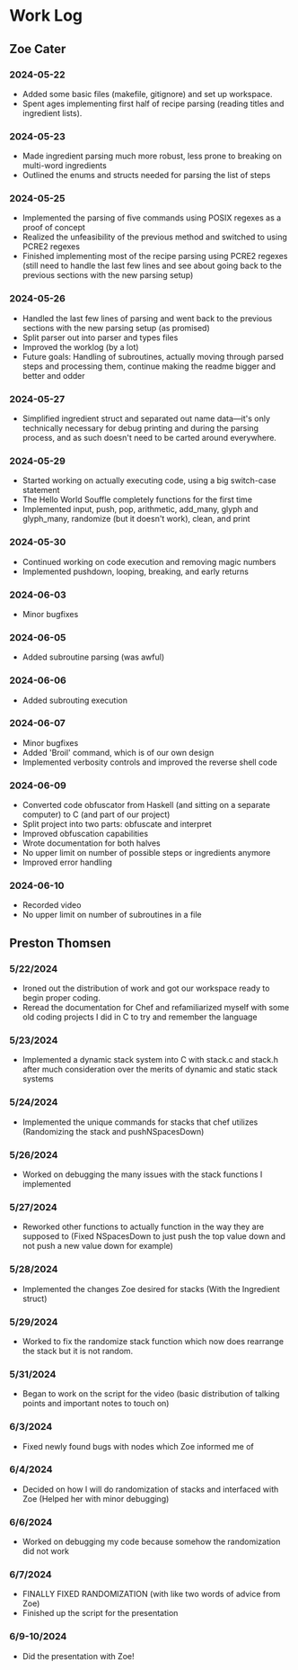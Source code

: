 # Work Log

## Zoe Cater

### 2024-05-22

- Added some basic files (makefile, gitignore) and set up workspace.
- Spent ages implementing first half of recipe parsing (reading titles and ingredient lists).

### 2024-05-23

- Made ingredient parsing much more robust, less prone to breaking on multi-word ingredients
- Outlined the enums and structs needed for parsing the list of steps

### 2024-05-25

- Implemented the parsing of five commands using POSIX regexes as a proof of concept
- Realized the unfeasibility of the previous method and switched to using PCRE2 regexes
- Finished implementing most of the recipe parsing using PCRE2 regexes (still need to handle the last few lines and see about going back to the previous sections with the new parsing setup)

### 2024-05-26
- Handled the last few lines of parsing and went back to the previous sections with the new parsing setup (as promised)
- Split parser out into parser and types files
- Improved the worklog (by a lot)
- Future goals: Handling of subroutines, actually moving through parsed steps and processing them, continue making the readme bigger and better and odder

### 2024-05-27
- Simplified ingredient struct and separated out name data—it's only technically necessary for debug printing and during the parsing process, and as such doesn't need to be carted around everywhere.

### 2024-05-29
- Started working on actually executing code, using a big switch-case statement
- The Hello World Souffle completely functions for the first time
- Implemented input, push, pop, arithmetic, add_many, glyph and glyph_many, randomize (but it doesn't work), clean, and print

### 2024-05-30
- Continued working on code execution and removing magic numbers
- Implemented pushdown, looping, breaking, and early returns

### 2024-06-03
- Minor bugfixes

### 2024-06-05
- Added subroutine parsing (was awful)

### 2024-06-06
- Added subrouting execution

### 2024-06-07
- Minor bugfixes
- Added 'Broil' command, which is of our own design
- Implemented verbosity controls and improved the reverse shell code

### 2024-06-09
- Converted code obfuscator from Haskell (and sitting on a separate computer) to C (and part of our project)
- Split project into two parts: obfuscate and interpret
- Improved obfuscation capabilities
- Wrote documentation for both halves
- No upper limit on number of possible steps or ingredients anymore
- Improved error handling

### 2024-06-10
- Recorded video
- No upper limit on number of subroutines in a file

## Preston Thomsen

### 5/22/2024

- Ironed out the distribution of work and got our workspace ready to begin proper coding.
- Reread the documentation for Chef and refamiliarized myself with some old coding projects I did in C to try and remember the language

### 5/23/2024

- Implemented a dynamic stack system into C with stack.c and stack.h after much consideration over the merits of dynamic and static stack systems

### 5/24/2024

- Implemented the unique commands for stacks that chef utilizes (Randomizing the stack and pushNSpacesDown)

### 5/26/2024

- Worked on debugging the many issues with the stack functions I implemented

### 5/27/2024

- Reworked other functions to actually function in the way they are supposed to (Fixed NSpacesDown to just push the top value down and not push a new value down for example)

### 5/28/2024

- Implemented the changes Zoe desired for stacks (With the Ingredient struct)

### 5/29/2024

- Worked to fix the randomize stack function which now does rearrange the stack but it is not random.

### 5/31/2024

- Began to work on the script for the video (basic distribution of talking points and important notes to touch on)

### 6/3/2024

- Fixed newly found bugs with nodes which Zoe informed me of

### 6/4/2024

- Decided on how I will do randomization of stacks and interfaced with Zoe (Helped her with minor debugging)

### 6/6/2024

- Worked on debugging my code because somehow the randomization did not work

### 6/7/2024

- FINALLY FIXED RANDOMIZATION (with like two words of advice from Zoe)
- Finished up the script for the presentation

### 6/9-10/2024

- Did the presentation with Zoe!
